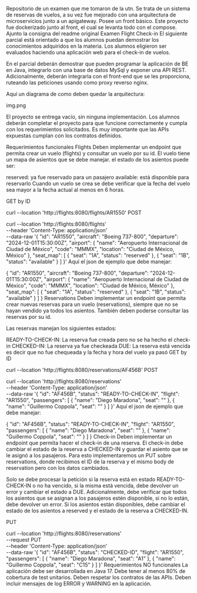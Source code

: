 Repositorio de un examen que me tomaron de la utn. Se trata de un sistema de reservas de vuelos, a su vez fue mejorado con una arquitectura de microservicios junto a un apigateway.
Posee un front básico.
Este proyecto fue dockerizado junto al front, el cual se levanta todo con el compose.
Ajunto la consigna del readme original
Examen Flight Check-in
El siguiente parcial está orientado a que los alumnos puedan demostrar los conocimientos adquiridos en la materia. Los alumnos eligieron ser evaluados haciendo una aplicación web para el check-in de vuelos.

En el parcial deberán demostrar que pueden programar la aplicación de BE en Java, integrarlo con una base de datos MySql y exponer una API REST. Adicionalmente, deberán integrarla con el front-end que se les proporciona, ruteando las peticiones usando como proxy reverso nginx.

Aquí un diagrama de como deben quedar la arquitectura:

img.png

El proyecto se entrega vacío, sin ninguna implementación. Los alumnos deberán completar el proyecto para que funcione correctamente y cumpla con los requerimientos solicitados. Es muy importante que las APIs expuestas cumplan con los contratos definidos.

Requerimientos funcionales
Flights
Deben implementar un endpoint que permita crear un vuelo (flights) y consultar un vuelo por su id. El vuelo tiene un mapa de asientos que se debe manejar. el estado de los asientos puede ser:

reserved: ya fue reservado para un pasajero
available: está disponible para reservarlo
Cuando un vuelo se crea se debe verificar que la fecha del vuelo sea mayor a la fecha actual al menos en 6 horas.

GET by ID

curl --location 'http://flights:8080/flights/AR1550'
POST

curl --location 'http://flights:8080/flights' \
--header 'Content-Type: application/json' \
--data-raw '{
  "id": "AR1550",
  "aircraft": "Boeing 737-800",
  "departure": "2024-12-01T15:30:00Z",
  "airport": {
    "name": "Aeropuerto Internacional de Ciudad de México",
    "code": "MMMX",
    "location": "Ciudad de México, México"
  },
  "seat_map": [
    {
      "seat": "1A",
      "status": "reserved"
    },
    {
      "seat": "1B",
      "status": "available"
    }
  ]
}'
Aquí el json de ejemplo que debe manejar:

{
  "id": "AR1550",
  "aircraft": "Boeing 737-800",
  "departure": "2024-12-01T15:30:00Z",
  "airport": {
    "name": "Aeropuerto Internacional de Ciudad de México",
    "code": "MMMX",
    "location": "Ciudad de México, México"
  },
  "seat_map": [
    {
      "seat": "1A",
      "status": "reserved"
    },
    {
      "seat": "1B",
      "status": "available"
    }
  ]
}
Reservations
Deben implementar un endpoint que permita crear nuevas reservas para un vuelo (reservations), siempre que no se hayan vendido ya todos los asientos. También deben poderse consultar las reservas por su id.

Las reservas manejan los siguientes estados:

READY-TO-CHECK-IN: La reserva fue creada pero no se ha hecho el check-in
CHECKED-IN: La reserva ya fue checkeada
DUE: La reserva está vencida es decir que no fue chequeada y la fecha y hora del vuelo ya pasó
GET by ID

curl --location 'http://flights:8080/reservations/AF456B'
POST

curl --location 'http://flights:8080/reservations' \
--header 'Content-Type: application/json' \
--data-raw '{
    "id": "AF456B",
    "status": "READY-TO-CHECK-IN",
    "flight": "AR1550",
    "passengers": [
      {
        "name": "Diego Maradona",
        "seat": ""
      },
      {
        "name": "Guillermo Coppola",
        "seat": ""
      }
    ]
  }'
Aquí el json de ejemplo que debe manejar:

  {
    "id": "AF456B",
    "status": "READY-TO-CHECK-IN",
    "flight": "AR1550",
    "passengers": [
      {
        "name": "Diego Maradona",
        "seat": ""
      },
      {
        "name": "Guillermo Coppola",
        "seat": ""
      }
    ]
  }
Check-in
Deben implementar un endpoint que permita hacer el check-in de una reserva. El check-in debe cambiar el estado de la reserva a CHECKED-IN y guardar el asiento que se le asignó a los pasajeros. Para esto implementaremos un PUT sobre reservations, donde recibimos el ID de la reserva y el mismo body de reservation pero con los datos cambiados.

Solo se debe procesar la petición si la reserva está en estado READY-TO-CHECK-IN o no ha vencido, si la misma está vencida, debe devolver un error y cambiar el estado a DUE. Adicionalmente, debe verificar que todos los asientos que se asignan a los pasajeros estén disponible, si no lo están, debe devolver un error. Si los asientos están disponibles, debe cambiar el estado de los asientos a reserved y el estado de la reserva a CHECKED-IN.

PUT

curl --location 'http://flights:8080/reservations' \
--request PUT \
--header 'Content-Type: application/json' \
--data-raw '{
    "id": "AF456B",
    "status": "CHECKED-ID",
    "flight": "AR1550",
    "passengers": [
      {
        "name": "Diego Maradona",
        "seat": "A1"
      },
      {
        "name": "Guillermo Coppola",
        "seat": "C15"
      }
    ]
  }'
Requerimientos NO funcionales
La aplicación debe ser desarrollada en Java 17.
Debe tener al menos 80% de cobertura de test unitarios.
Deben respetar los contratos de las APIs.
Deben incluir mensajes de log ERROR y WARNING en la aplicación.

